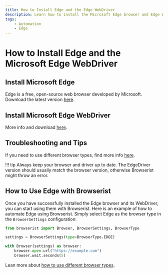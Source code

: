 ```yaml
---
title: How to Install Edge and the Edge WebDriver
description: Learn how to install the Microsoft Edge browser and Edge WebDriver for browser automation. Includes step-by-step setup instructions.
tags:
    - Automation
    - Edge
---
```


# How to Install Edge and the Microsoft Edge WebDriver
## Install Microsoft Edge
Edge is a free, open-source web browser developed by Microsoft. Download the latest version [here](https://www.microsoft.com/edge).

## Install Microsoft Edge WebDriver
More info and download [here](https://developer.microsoft.com/en-us/microsoft-edge/tools/webdriver/).

## Troubleshooting and Tips
If you need to use different browser types, find more info [here](../../settings/browser-types.md).

!!! tip
    Always keep your browser and driver up to date. The EdgeDriver version should usually match the browser version, otherwise Browserist might throw an error.

## How to Use Edge with Browserist
Once you have successfully installed the Edge browser and its WebDriver, you can start using them with Browserist. Here is an example of how to automate Edge using Browserist. Simply select Edge as the browser type in the `BrowserSettings` configuration:

```python linenums="1" hl_lines="3 5"
from browserist import Browser, BrowserSettings, BrowserType

settings = BrowserSettings(type=BrowserType.EDGE)

with Browser(settings) as browser:
    browser.open.url("https://example.com")
    browser.wait.seconds(5)
```

Lean more about [how to use different browser types](../../settings/browser-types.md).

